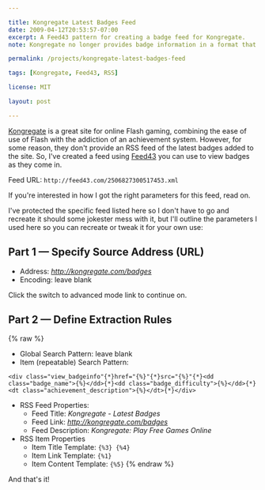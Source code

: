 ```yaml
---

title: Kongregate Latest Badges Feed
date: 2009-04-12T20:53:57-07:00
excerpt: A Feed43 pattern for creating a badge feed for Kongregate.
note: Kongregate no longer provides badge information in a format that is easily parseable.

permalink: /projects/kongregate-latest-badges-feed

tags: [Kongregate, Feed43, RSS]

license: MIT

layout: post

---
```


[Kongregate][1] is a great site for online Flash gaming, combining the ease of use of Flash with the addiction of an achievement system. However, for some reason, they don't provide an RSS feed of the latest badges added to the site. So, I've created a feed using [Feed43][2] you can use to view badges as they come in.

Feed URL: `http://feed43.com/2506827300517453.xml`

If you're interested in how I got the right parameters for this feed, read on.

I've protected the specific feed listed here so I don't have to go and recreate it should some jokester mess with it, but I'll outline the parameters I used here so you can recreate or tweak it for your own use:

## Part 1 — Specify Source Address (URL)

* Address: *http://kongregate.com/badges*
* Encoding: leave blank

Click the switch to advanced mode link to continue on.

## Part 2 — Define Extraction Rules

{% raw %}
* Global Search Pattern: leave blank
* Item (repeatable) Search Pattern:
```
<div class="view_badgeinfo"{*}href="{%}"{*}src="{%}"{*}<dd class="badge_name">{%}</dd>{*}<dd class="badge_difficulty">{%}</dd>{*}<dt class="achievement_description">{%}</dt>{*}</div>
```
* RSS Feed Properties:
  * Feed Title: *Kongregate - Latest Badges*
  * Feed Link: *http://kongregate.com/badges*
  * Feed Description: *Kongregate: Play Free Games Online*
* RSS Item Properties
  * Item Title Template: `{%3} {%4}`
  * Item Link Template: `{%1}`
  * Item Content Template: `{%5}`
{% endraw %}



And that's it!

[1]: http://kongregate.com "Kongregate"
[2]: http://feed43.com "Feed43"
